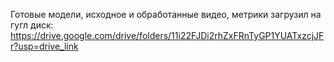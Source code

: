 Готовые модели, исходное и обработанные видео, метрики загрузил на гугл диск: https://drive.google.com/drive/folders/11i22FJDi2rhZxFRnTyGP1YUATxzcjJFr?usp=drive_link
